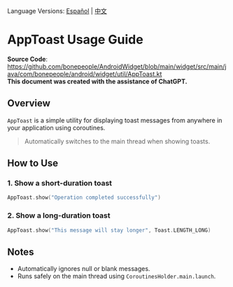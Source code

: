 Language Versions: [Español](./README.es-ES.md) | [中文](./README.zh-CN.md)

# AppToast Usage Guide

**Source Code**: https://github.com/bonepeople/AndroidWidget/blob/main/widget/src/main/java/com/bonepeople/android/widget/util/AppToast.kt  
**This document was created with the assistance of ChatGPT.**

## Overview

`AppToast` is a simple utility for displaying toast messages from anywhere in your application using coroutines.

> Automatically switches to the main thread when showing toasts.

## How to Use

### 1. Show a short-duration toast

```kotlin
AppToast.show("Operation completed successfully")
```

### 2. Show a long-duration toast

```kotlin
AppToast.show("This message will stay longer", Toast.LENGTH_LONG)
```

## Notes

- Automatically ignores null or blank messages.
- Runs safely on the main thread using `CoroutinesHolder.main.launch`.